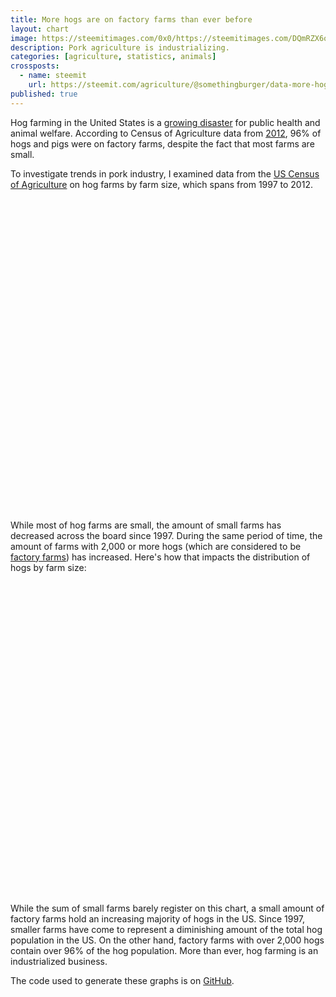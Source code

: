 ```yaml
---
title: More hogs are on factory farms than ever before
layout: chart
image: https://steemitimages.com/0x0/https://steemitimages.com/DQmRZX6o61Cqx174UUWQM4Gj5pNXEcmJ8Z3pZN17ozA6p84/hogsInventory.png
description: Pork agriculture is industrializing.
categories: [agriculture, statistics, animals]
crossposts:
  - name: steemit
    url: https://steemit.com/agriculture/@somethingburger/data-more-hogs-are-on-factory-farms-than-ever-before
published: true
---
```


Hog farming in the United States is a [growing disaster](https://steemit.com/food/@somethingburger/the-tragedy-of-pork-agriculture) for public health and animal welfare. According to Census of Agriculture data from [2012](http://mackfinkel.com/agriculture/animals/statistics/2017/10/12/pork-data.html), 96% of hogs and pigs were on factory farms, despite the fact that most farms are small.

To investigate trends in pork industry, I examined data from the [US Census of Agriculture](https://www.agcensus.usda.gov/index.php) on hog farms by farm size, which spans from 1997 to 2012.

  <div id="htmlwidget-e901b79f2904a3caf141" style="width:100%;height:500px;" class="highchart html-widget"></div>
<script type="application/json" data-for="htmlwidget-e901b79f2904a3caf141">{"x":{"hc_opts":{"title":{"text":"The amount of small hog farms is decreasing"},"yAxis":{"title":{"text":"Farms"},"type":"linear"},"credits":{"enabled":true,"text":"Source: Census of Agriculture","href":"https://www.agcensus.usda.gov/index.php"},"exporting":{"enabled":false},"plotOptions":{"series":{"turboThreshold":0,"showInLegend":true,"marker":{"enabled":true}},"treemap":{"layoutAlgorithm":"squarified"},"bubble":{"minSize":5,"maxSize":25},"scatter":{"marker":{"symbol":"circle"}}},"annotationsOptions":{"enabledButtons":false},"tooltip":{"delayForDisplay":10,"shared":true},"series":[{"name":1997,"data":[{"Year":1997,"Domain.Category":"1 - 24","Value":56092,"YearSort":1,"y":56092,"name":"1 - 24"},{"Year":1997,"Domain.Category":"25 - 49","Value":9411,"YearSort":25,"y":9411,"name":"25 - 49"},{"Year":1997,"Domain.Category":"50 - 99","Value":9334,"YearSort":50,"y":9334,"name":"50 - 99"},{"Year":1997,"Domain.Category":"100 - 199","Value":10364,"YearSort":100,"y":10364,"name":"100 - 199"},{"Year":1997,"Domain.Category":"200 - 499","Value":16539,"YearSort":200,"y":16539,"name":"200 - 499"},{"Year":1997,"Domain.Category":"500 - 999","Value":10378,"YearSort":500,"y":10378,"name":"500 - 999"},{"Year":1997,"Domain.Category":"1,000 - 1,999","Value":6597,"YearSort":1000,"y":6597,"name":"1,000 - 1,999"},{"Year":1997,"Domain.Category":"2,000 - 4,999","Value":4323,"YearSort":2000,"y":4323,"name":"2,000 - 4,999"},{"Year":1997,"Domain.Category":"5,000+","Value":1851,"YearSort":5000,"y":1851,"name":"5,000+"}],"type":"column"},{"name":2002,"data":[{"Year":2002,"Domain.Category":"1 - 24","Value":38303,"YearSort":1,"y":38303,"name":"1 - 24"},{"Year":2002,"Domain.Category":"25 - 49","Value":5650,"YearSort":25,"y":5650,"name":"25 - 49"},{"Year":2002,"Domain.Category":"50 - 99","Value":4682,"YearSort":50,"y":4682,"name":"50 - 99"},{"Year":2002,"Domain.Category":"100 - 199","Value":4611,"YearSort":100,"y":4611,"name":"100 - 199"},{"Year":2002,"Domain.Category":"200 - 499","Value":7755,"YearSort":200,"y":7755,"name":"200 - 499"},{"Year":2002,"Domain.Category":"500 - 999","Value":6010,"YearSort":500,"y":6010,"name":"500 - 999"},{"Year":2002,"Domain.Category":"1,000 - 1,999","Value":5148,"YearSort":1000,"y":5148,"name":"1,000 - 1,999"},{"Year":2002,"Domain.Category":"2,000 - 4,999","Value":4530,"YearSort":2000,"y":4530,"name":"2,000 - 4,999"},{"Year":2002,"Domain.Category":"5,000+","Value":2206,"YearSort":5000,"y":2206,"name":"5,000+"}],"type":"column"},{"name":2007,"data":[{"Year":2007,"Domain.Category":"1 - 24","Value":45047,"YearSort":1,"y":45047,"name":"1 - 24"},{"Year":2007,"Domain.Category":"25 - 49","Value":4292,"YearSort":25,"y":4292,"name":"25 - 49"},{"Year":2007,"Domain.Category":"50 - 99","Value":3182,"YearSort":50,"y":3182,"name":"50 - 99"},{"Year":2007,"Domain.Category":"100 - 199","Value":2590,"YearSort":100,"y":2590,"name":"100 - 199"},{"Year":2007,"Domain.Category":"200 - 499","Value":4524,"YearSort":200,"y":4524,"name":"200 - 499"},{"Year":2007,"Domain.Category":"500 - 999","Value":3588,"YearSort":500,"y":3588,"name":"500 - 999"},{"Year":2007,"Domain.Category":"1,000 - 1,999","Value":4013,"YearSort":1000,"y":4013,"name":"1,000 - 1,999"},{"Year":2007,"Domain.Category":"2,000 - 4,999","Value":5356,"YearSort":2000,"y":5356,"name":"2,000 - 4,999"},{"Year":2007,"Domain.Category":"5,000+","Value":2850,"YearSort":5000,"y":2850,"name":"5,000+"}],"type":"column"},{"name":2012,"data":[{"Year":2012,"Domain.Category":"1 - 24","Value":41688,"YearSort":1,"y":41688,"name":"1 - 24"},{"Year":2012,"Domain.Category":"25 - 49","Value":3435,"YearSort":25,"y":3435,"name":"25 - 49"},{"Year":2012,"Domain.Category":"50 - 99","Value":2161,"YearSort":50,"y":2161,"name":"50 - 99"},{"Year":2012,"Domain.Category":"100 - 199","Value":1469,"YearSort":100,"y":1469,"name":"100 - 199"},{"Year":2012,"Domain.Category":"200 - 499","Value":2115,"YearSort":200,"y":2115,"name":"200 - 499"},{"Year":2012,"Domain.Category":"500 - 999","Value":1977,"YearSort":500,"y":1977,"name":"500 - 999"},{"Year":2012,"Domain.Category":"1,000 - 1,999","Value":2677,"YearSort":1000,"y":2677,"name":"1,000 - 1,999"},{"Year":2012,"Domain.Category":"2,000 - 4,999","Value":4718,"YearSort":2000,"y":4718,"name":"2,000 - 4,999"},{"Year":2012,"Domain.Category":"5,000+","Value":3006,"YearSort":5000,"y":3006,"name":"5,000+"}],"type":"column"}],"xAxis":{"type":"category","title":{"text":"Farm Size (Hogs on Farm)"}}},"theme":{"chart":{"backgroundColor":"transparent"}},"conf_opts":{"global":{"Date":null,"VMLRadialGradientURL":"http =//code.highcharts.com/list(version)/gfx/vml-radial-gradient.png","canvasToolsURL":"http =//code.highcharts.com/list(version)/modules/canvas-tools.js","getTimezoneOffset":null,"timezoneOffset":0,"useUTC":true},"lang":{"contextButtonTitle":"Chart context menu","decimalPoint":".","downloadJPEG":"Download JPEG image","downloadPDF":"Download PDF document","downloadPNG":"Download PNG image","downloadSVG":"Download SVG vector image","drillUpText":"Back to {series.name}","invalidDate":null,"loading":"Loading...","months":["January","February","March","April","May","June","July","August","September","October","November","December"],"noData":"No data to display","numericSymbols":["k","M","G","T","P","E"],"printChart":"Print chart","resetZoom":"Reset zoom","resetZoomTitle":"Reset zoom level 1:1","shortMonths":["Jan","Feb","Mar","Apr","May","Jun","Jul","Aug","Sep","Oct","Nov","Dec"],"thousandsSep":" ","weekdays":["Sunday","Monday","Tuesday","Wednesday","Thursday","Friday","Saturday"]}},"type":"chart","fonts":[],"debug":false},"evals":[],"jsHooks":[]}</script>
<script type="application/htmlwidget-sizing" data-for="htmlwidget-e901b79f2904a3caf141">{"viewer":{"width":"100%","height":350,"padding":15,"fill":true},"browser":{"width":"100%","height":500,"padding":40,"fill":true}}</script>

While most of hog farms are small, the amount of small farms has decreased across the board since 1997. During the same period of time, the amount of farms with 2,000 or more hogs (which are considered to be [factory farms](https://factoryfarmmap.org/data-and-methodology/)) has increased. Here's how that impacts the distribution of hogs by farm size:

  <div id="htmlwidget-51a26be29cbc643caa93" style="width:100%;height:500px;" class="highchart html-widget"></div>
<script type="application/json" data-for="htmlwidget-51a26be29cbc643caa93">{"x":{"hc_opts":{"title":{"text":"An increasing majority of hogs is factory farmed"},"yAxis":{"title":{"text":"Hogs"},"type":"linear"},"credits":{"enabled":true,"text":"Source: Census of Agriculture","href":"https://www.agcensus.usda.gov/index.php"},"exporting":{"enabled":false},"plotOptions":{"series":{"turboThreshold":0,"showInLegend":true,"marker":{"enabled":true}},"treemap":{"layoutAlgorithm":"squarified"},"bubble":{"minSize":5,"maxSize":25},"scatter":{"marker":{"symbol":"circle"}}},"annotationsOptions":{"enabledButtons":false},"tooltip":{"delayForDisplay":10,"shared":true},"series":[{"name":1997,"data":[{"Year":1997,"Domain.Category":"1 - 24","Value":381729,"YearSort":1,"y":381729,"name":"1 - 24"},{"Year":1997,"Domain.Category":"25 - 49","Value":325329,"YearSort":25,"y":325329,"name":"25 - 49"},{"Year":1997,"Domain.Category":"50 - 99","Value":639493,"YearSort":50,"y":639493,"name":"50 - 99"},{"Year":1997,"Domain.Category":"100 - 199","Value":1417039,"YearSort":100,"y":1417039,"name":"100 - 199"},{"Year":1997,"Domain.Category":"200 - 499","Value":5194768,"YearSort":200,"y":5194768,"name":"200 - 499"},{"Year":1997,"Domain.Category":"500 - 999","Value":7104689,"YearSort":500,"y":7104689,"name":"500 - 999"},{"Year":1997,"Domain.Category":"1,000 - 1,999","Value":8794666,"YearSort":1000,"y":8794666,"name":"1,000 - 1,999"},{"Year":1997,"Domain.Category":"2,000 - 4,999","Value":12752495,"YearSort":2000,"y":12752495,"name":"2,000 - 4,999"},{"Year":1997,"Domain.Category":"5,000+","Value":24577941,"YearSort":5000,"y":24577941,"name":"5,000+"}],"type":"column"},{"name":2002,"data":[{"Year":2002,"Domain.Category":"1 - 24","Value":262098,"YearSort":1,"y":262098,"name":"1 - 24"},{"Year":2002,"Domain.Category":"25 - 49","Value":193931,"YearSort":25,"y":193931,"name":"25 - 49"},{"Year":2002,"Domain.Category":"50 - 99","Value":319128,"YearSort":50,"y":319128,"name":"50 - 99"},{"Year":2002,"Domain.Category":"100 - 199","Value":626869,"YearSort":100,"y":626869,"name":"100 - 199"},{"Year":2002,"Domain.Category":"200 - 499","Value":2463794,"YearSort":200,"y":2463794,"name":"200 - 499"},{"Year":2002,"Domain.Category":"500 - 999","Value":4175405,"YearSort":500,"y":4175405,"name":"500 - 999"},{"Year":2002,"Domain.Category":"1,000 - 1,999","Value":6849279,"YearSort":1000,"y":6849279,"name":"1,000 - 1,999"},{"Year":2002,"Domain.Category":"2,000 - 4,999","Value":13798995,"YearSort":2000,"y":13798995,"name":"2,000 - 4,999"},{"Year":2002,"Domain.Category":"5,000+","Value":31715604,"YearSort":5000,"y":31715604,"name":"5,000+"}],"type":"column"},{"name":2007,"data":[{"Year":2007,"Domain.Category":"1 - 24","Value":260154,"YearSort":1,"y":260154,"name":"1 - 24"},{"Year":2007,"Domain.Category":"25 - 49","Value":146672,"YearSort":25,"y":146672,"name":"25 - 49"},{"Year":2007,"Domain.Category":"50 - 99","Value":215206,"YearSort":50,"y":215206,"name":"50 - 99"},{"Year":2007,"Domain.Category":"100 - 199","Value":354203,"YearSort":100,"y":354203,"name":"100 - 199"},{"Year":2007,"Domain.Category":"200 - 499","Value":1467383,"YearSort":200,"y":1467383,"name":"200 - 499"},{"Year":2007,"Domain.Category":"500 - 999","Value":2488234,"YearSort":500,"y":2488234,"name":"500 - 999"},{"Year":2007,"Domain.Category":"1,000 - 1,999","Value":5527798,"YearSort":1000,"y":5527798,"name":"1,000 - 1,999"},{"Year":2007,"Domain.Category":"2,000 - 4,999","Value":16532918,"YearSort":2000,"y":16532918,"name":"2,000 - 4,999"},{"Year":2007,"Domain.Category":"5,000+","Value":40793750,"YearSort":5000,"y":40793750,"name":"5,000+"}],"type":"column"},{"name":2012,"data":[{"Year":2012,"Domain.Category":"1 - 24","Value":244250,"YearSort":1,"y":244250,"name":"1 - 24"},{"Year":2012,"Domain.Category":"25 - 49","Value":116808,"YearSort":25,"y":116808,"name":"25 - 49"},{"Year":2012,"Domain.Category":"50 - 99","Value":146967,"YearSort":50,"y":146967,"name":"50 - 99"},{"Year":2012,"Domain.Category":"100 - 199","Value":201460,"YearSort":100,"y":201460,"name":"100 - 199"},{"Year":2012,"Domain.Category":"200 - 499","Value":683977,"YearSort":200,"y":683977,"name":"200 - 499"},{"Year":2012,"Domain.Category":"500 - 999","Value":1384921,"YearSort":500,"y":1384921,"name":"500 - 999"},{"Year":2012,"Domain.Category":"1,000 - 1,999","Value":3662168,"YearSort":1000,"y":3662168,"name":"1,000 - 1,999"},{"Year":2012,"Domain.Category":"2,000 - 4,999","Value":14867199,"YearSort":2000,"y":14867199,"name":"2,000 - 4,999"},{"Year":2012,"Domain.Category":"5,000+","Value":44719035,"YearSort":5000,"y":44719035,"name":"5,000+"}],"type":"column"}],"xAxis":{"type":"category","title":{"text":"Farm Size (Hogs on Farm)"}}},"theme":{"chart":{"backgroundColor":"transparent"}},"conf_opts":{"global":{"Date":null,"VMLRadialGradientURL":"http =//code.highcharts.com/list(version)/gfx/vml-radial-gradient.png","canvasToolsURL":"http =//code.highcharts.com/list(version)/modules/canvas-tools.js","getTimezoneOffset":null,"timezoneOffset":0,"useUTC":true},"lang":{"contextButtonTitle":"Chart context menu","decimalPoint":".","downloadJPEG":"Download JPEG image","downloadPDF":"Download PDF document","downloadPNG":"Download PNG image","downloadSVG":"Download SVG vector image","drillUpText":"Back to {series.name}","invalidDate":null,"loading":"Loading...","months":["January","February","March","April","May","June","July","August","September","October","November","December"],"noData":"No data to display","numericSymbols":["k","M","G","T","P","E"],"printChart":"Print chart","resetZoom":"Reset zoom","resetZoomTitle":"Reset zoom level 1:1","shortMonths":["Jan","Feb","Mar","Apr","May","Jun","Jul","Aug","Sep","Oct","Nov","Dec"],"thousandsSep":" ","weekdays":["Sunday","Monday","Tuesday","Wednesday","Thursday","Friday","Saturday"]}},"type":"chart","fonts":[],"debug":false},"evals":[],"jsHooks":[]}</script>
<script type="application/htmlwidget-sizing" data-for="htmlwidget-51a26be29cbc643caa93">{"viewer":{"width":"100%","height":350,"padding":15,"fill":true},"browser":{"width":"100%","height":500,"padding":40,"fill":true}}</script>

While the sum of small farms barely register on this chart, a small amount of factory farms hold an increasing majority of hogs in the US. Since 1997, smaller farms have come to represent a diminishing amount of the total hog population in the US. On the other hand, factory farms with over 2,000 hogs contain over 96% of the hog population. More than ever, hog farming is an industrialized business.

The code used to generate these graphs is on [GitHub](https://github.com/mackfinkel/agricultureData).